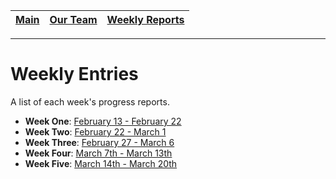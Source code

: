 [Main](../../master/README.md) | [Our Team](../../master/our_team/README.md) | [Weekly Reports](#)
------------ | ------------- | -------------
---

# Weekly Entries

A list of each week's progress reports.

- **Week One**: [February 13 - February 22](./week_one.md)
- **Week Two**: [February 22 - March 1](./week_two.md)
- **Week Three**:  [February 27 - March 6](./week_three.md)
- **Week Four**: [March 7th - March 13th](./week_four.md)
- **Week Five**: [March 14th - March 20th](./week_five.md)

